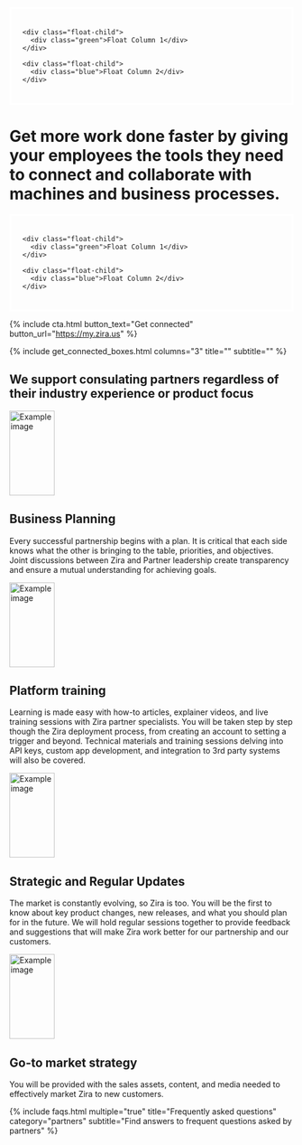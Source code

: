 <html>
    <head>
        <style>
            .float-container {
            border: 3px solid #fff;
            padding: 20px;
            }
            .float-child {
            width: 50%;
            float: left;
            padding: 20px;
            border: 2px solid red;
            }  
        </style>
    </head>
    <body>
  <div class="float-container">

    <div class="float-child">
      <div class="green">Float Column 1</div>
    </div>
  
    <div class="float-child">
      <div class="blue">Float Column 2</div>
    </div>
  </div>
    </body>
</html>

<div class="uk-container uk-container-medium">
    <!-- paragraphs -->
    <h1 class="uk-text-center">
        Get more work done faster by giving your employees the tools they need to connect and collaborate with machines and business processes.
    </h1>
  <div class="float-container">

    <div class="float-child">
      <div class="green">Float Column 1</div>
    </div>
  
    <div class="float-child">
      <div class="blue">Float Column 2</div>
    </div>
  </div>
    
</div>


{% include cta.html button_text="Get connected" button_url="https://my.zira.us" %}
<!-- Browse Topics. Connect your business and grow. -->
{% include get_connected_boxes.html columns="3" title="" subtitle="" %}
<div class="uk-container uk-container-medium">
    <!-- paragraphs -->
    <h2 class="uk-text-center">
        We support consulating partners regardless of their industry experience or product focus
    </h2>
    <div class="uk-margin-large uk-panel">
        <img class="uk-align-left uk-margin-remove-adjacent" src="/uploads/target-audience.png" width="80px"
            height="150" alt="Example image">
        <h2 class="white">Business Planning</h2>
        <p class="white">
            Every successful partnership begins with a plan. It is critical that each side knows what the other is
            bringing to the table, priorities, and objectives. Joint discussions between Zira and Partner leadership
            create transparency and ensure a mutual understanding for achieving goals.
        </p>
    </div>
    <div class="uk-margin-large uk-panel">
        <img class="uk-align-left uk-margin-remove-adjacent" src="/uploads/video-call.png" width="80px" height="150"
            alt="Example image">
        <h2 class="white">Platform training</h2>
        <p class="white">
            Learning is made easy with how-to articles, explainer videos, and live training sessions with Zira partner
            specialists. You will be taken step by step though the Zira deployment process, from creating an account to
            setting a trigger and beyond. Technical materials and training sessions delving into API keys, custom app
            development, and integration to 3rd party systems will also be covered.
        </p>
    </div>
    <div class="uk-margin-large uk-panel">
        <img class="uk-align-left uk-margin-remove-adjacent" src="/uploads/fast.png" width="80px" height="150"
            alt="Example image">
        <h2 class="white">Strategic and Regular Updates</h2>
        <p class="white">
            The market is constantly evolving, so Zira is too. You will be the first to know about key product changes,
            new releases, and what you should plan for in the future. We will hold regular sessions together to provide
            feedback and suggestions that will make Zira work better for our partnership and our customers.
        </p>
    </div>
    <div class="uk-margin-large uk-panel">
        <img class="uk-align-left uk-margin-remove-adjacent" src="/uploads/pyramid.png" width="80px" height="150"
            alt="Example image">
        <h2 class="white">Go-to market strategy</h2>
        <p class="white">
            You will be provided with the sales assets, content, and media needed to effectively market Zira to new
            customers.
        </p>
    </div>
</div>

<!-- faqs -->
{% include faqs.html multiple="true" title="Frequently asked questions" category="partners" subtitle="Find answers to
frequent questions asked by partners" %}
